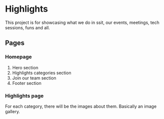 # Highlights

This project is for showcasing what we do in ssit, our events, meetings, tech sessions, funs and all.

## Pages

### Homepage

1. Hero section
2. Highlights categories section
3. Join our team section
4. Footer section

### Highlights page

For each category, there will be the images about them. Basically an image gallery.
